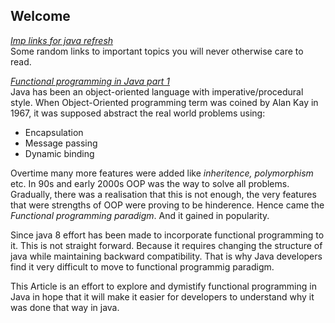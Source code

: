 ## Welcome

*[Imp links for java refresh](links/java.md)*\
Some random links to important topics you will never otherwise care to read.

*[Functional programming in Java part 1](articles/functionalProgrammingInJava.md)*\
Java has been an object-oriented language with imperative/procedural style. When Object-Oriented programming term was coined by Alan Kay in 1967, it was supposed abstract the real world problems using: 


* Encapsulation
* Message passing
* Dynamic binding

Overtime many more features were added like *inheritence, polymorphism* etc. In 90s and early 2000s OOP was the way to solve all problems. 
Gradually, there was a realisation that this is not enough, the very features that were strengths of OOP were proving to be hinderence. 
Hence came the *Functional programming paradigm*. And it gained in popularity.

Since java 8 effort has been made to incorporate functional programming to it. This is not straight forward. Because it requires changing the structure of java while maintaining backward compatibility.
That is why Java developers find it very difficult to move to functional programmig paradigm.

This Article is an effort to explore and dymistify functional programming in Java in hope that it will make it easier for developers to understand why it was done that way in java.

